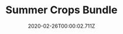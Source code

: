 ---
templateKey: blog-post
featuredpost: false
date: 2020-02-26T00:00:02.711Z
featuredimage: /img/Summer_Crops_Bundle.png
title: Summer Crops Bundle
description: Pantry
reward: Quality Sprinkler (1)
tags:
  - Tomato
  - Hot Pepper
  - Blueberry
  - Melon
  - bundles
  - Pantry
---